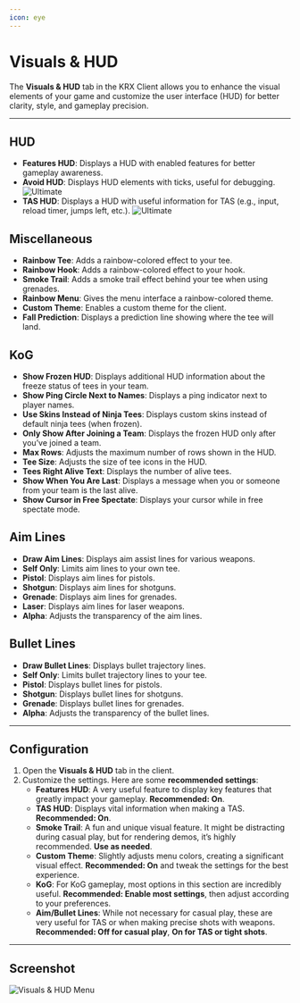```yaml
---
icon: eye
---
```


# Visuals & HUD

The **Visuals & HUD** tab in the KRX Client allows you to enhance the visual elements of your game and customize the user interface (HUD) for better clarity, style, and gameplay precision.

---

## **HUD**
- **Features HUD**: Displays a HUD with enabled features for better gameplay awareness.
- **Avoid HUD**: Displays HUD elements with ticks, useful for debugging. ![Ultimate](https://img.shields.io/badge/Ultimate-%23f76d6d?style=flat-square)
- **TAS HUD**: Displays a HUD with useful information for TAS (e.g., input, reload timer, jumps left, etc.). ![Ultimate](https://img.shields.io/badge/Ultimate-%23f76d6d?style=flat-square)

## **Miscellaneous**
- **Rainbow Tee**: Adds a rainbow-colored effect to your tee.
- **Rainbow Hook**: Adds a rainbow-colored effect to your hook.
- **Smoke Trail**: Adds a smoke trail effect behind your tee when using grenades.
- **Rainbow Menu**: Gives the menu interface a rainbow-colored theme.
- **Custom Theme**: Enables a custom theme for the client.
- **Fall Prediction**: Displays a prediction line showing where the tee will land.

## **KoG**
- **Show Frozen HUD**: Displays additional HUD information about the freeze status of tees in your team.
- **Show Ping Circle Next to Names**: Displays a ping indicator next to player names.
- **Use Skins Instead of Ninja Tees**: Displays custom skins instead of default ninja tees (when frozen).
- **Only Show After Joining a Team**: Displays the frozen HUD only after you’ve joined a team.
- **Max Rows**: Adjusts the maximum number of rows shown in the HUD.
- **Tee Size**: Adjusts the size of tee icons in the HUD.
- **Tees Right Alive Text**: Displays the number of alive tees.
- **Show When You Are Last**: Displays a message when you or someone from your team is the last alive.
- **Show Cursor in Free Spectate**: Displays your cursor while in free spectate mode.

## **Aim Lines**
- **Draw Aim Lines**: Displays aim assist lines for various weapons.
- **Self Only**: Limits aim lines to your own tee.
- **Pistol**: Displays aim lines for pistols.
- **Shotgun**: Displays aim lines for shotguns.
- **Grenade**: Displays aim lines for grenades.
- **Laser**: Displays aim lines for laser weapons.
- **Alpha**: Adjusts the transparency of the aim lines.

## **Bullet Lines**
- **Draw Bullet Lines**: Displays bullet trajectory lines.
- **Self Only**: Limits bullet trajectory lines to your tee.
- **Pistol**: Displays bullet lines for pistols.
- **Shotgun**: Displays bullet lines for shotguns.
- **Grenade**: Displays bullet lines for grenades.
- **Alpha**: Adjusts the transparency of the bullet lines.

---

## **Configuration**

1. Open the **Visuals & HUD** tab in the client.
2. Customize the settings. Here are some **recommended settings**:
   - **Features HUD**: A very useful feature to display key features that greatly impact your gameplay. **Recommended: On**.
   - **TAS HUD**: Displays vital information when making a TAS. **Recommended: On**.
   - **Smoke Trail**: A fun and unique visual feature. It might be distracting during casual play, but for rendering demos, it’s highly recommended. **Use as needed**.
   - **Custom Theme**: Slightly adjusts menu colors, creating a significant visual effect. **Recommended: On** and tweak the settings for the best experience.
   - **KoG**: For KoG gameplay, most options in this section are incredibly useful. **Recommended: Enable most settings**, then adjust according to your preferences.
   - **Aim/Bullet Lines**: While not necessary for casual play, these are very useful for TAS or when making precise shots with weapons. **Recommended: Off for casual play**, **On for TAS or tight shots**.

---

## **Screenshot**
![Visuals & HUD Menu](https://raw.githubusercontent.com/Krixx1337/krxclient-docs/refs/heads/main/images/visuals-hud-menu.png)
